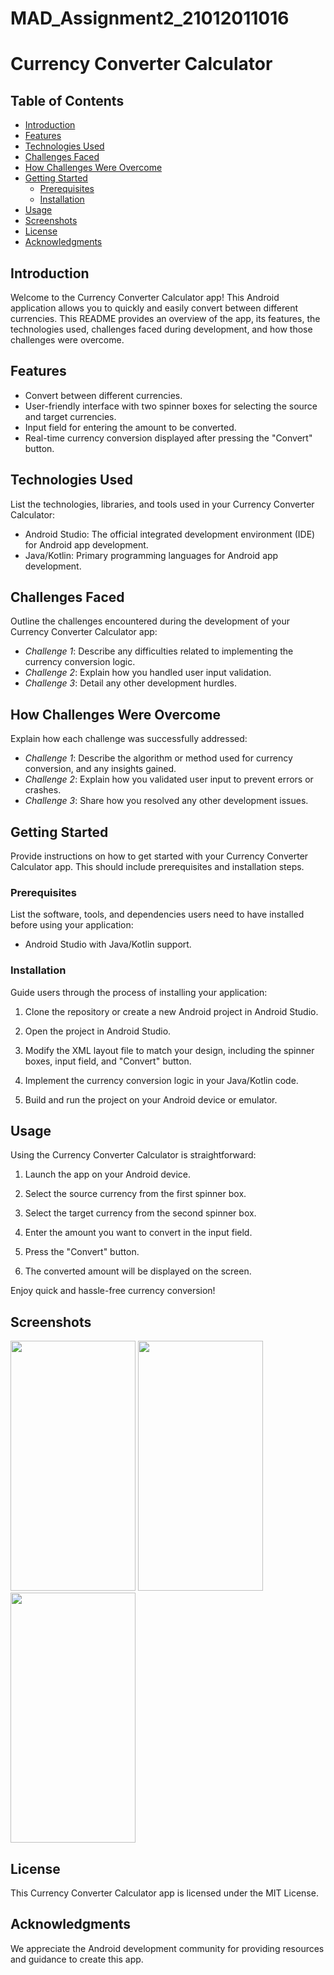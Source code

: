 # MAD_Assignment2_21012011016
# Currency Converter Calculator
## Table of Contents

- [Introduction](#introduction)
- [Features](#features)
- [Technologies Used](#technologies-used)
- [Challenges Faced](#challenges-faced)
- [How Challenges Were Overcome](#how-challenges-were-overcome)
- [Getting Started](#getting-started)
  - [Prerequisites](#prerequisites)
  - [Installation](#installation)
- [Usage](#usage)
- [Screenshots](#screenshots)
- [License](#license)
- [Acknowledgments](#acknowledgments)

## Introduction

Welcome to the Currency Converter Calculator app! This Android application allows you to quickly and easily convert between different currencies. This README provides an overview of the app, its features, the technologies used, challenges faced during development, and how those challenges were overcome.

## Features

- Convert between different currencies.
- User-friendly interface with two spinner boxes for selecting the source and target currencies.
- Input field for entering the amount to be converted.
- Real-time currency conversion displayed after pressing the "Convert" button.

## Technologies Used

List the technologies, libraries, and tools used in your Currency Converter Calculator:

- Android Studio: The official integrated development environment (IDE) for Android app development.
- Java/Kotlin: Primary programming languages for Android app development.

## Challenges Faced

Outline the challenges encountered during the development of your Currency Converter Calculator app:

- *Challenge 1*: Describe any difficulties related to implementing the currency conversion logic.
- *Challenge 2*: Explain how you handled user input validation.
- *Challenge 3*: Detail any other development hurdles.

## How Challenges Were Overcome

Explain how each challenge was successfully addressed:

- *Challenge 1*: Describe the algorithm or method used for currency conversion, and any insights gained.
- *Challenge 2*: Explain how you validated user input to prevent errors or crashes.
- *Challenge 3*: Share how you resolved any other development issues.

## Getting Started

Provide instructions on how to get started with your Currency Converter Calculator app. This should include prerequisites and installation steps.

### Prerequisites

List the software, tools, and dependencies users need to have installed before using your application:

- Android Studio with Java/Kotlin support.

### Installation

Guide users through the process of installing your application:

1. Clone the repository or create a new Android project in Android Studio.

2. Open the project in Android Studio.

3. Modify the XML layout file to match your design, including the spinner boxes, input field, and "Convert" button.

4. Implement the currency conversion logic in your Java/Kotlin code.

5. Build and run the project on your Android device or emulator.

## Usage

Using the Currency Converter Calculator is straightforward:

1. Launch the app on your Android device.

2. Select the source currency from the first spinner box.

3. Select the target currency from the second spinner box.

4. Enter the amount you want to convert in the input field.

5. Press the "Convert" button.

6. The converted amount will be displayed on the screen.

Enjoy quick and hassle-free currency conversion!

## Screenshots

<img src="https://github.com/Darjikrish/MAD_Assignment2_21012011016/assets/98751081/7af3de4f-ce89-479f-b32d-2bd4cf16414f" data-canonical-src="https://gyazo.com/eb5c5741b6a9a16c692170a41a49c858.png" width="200" height="400" />
<img src="https://github.com/Darjikrish/MAD_Assignment2_21012011016/assets/98751081/9c605b5f-adaf-4ca7-99cf-297bfbcae0e2
" data-canonical-src="https://gyazo.com/eb5c5741b6a9a16c692170a41a49c858.png" width="200" height="400" />
<img src="https://github.com/Darjikrish/MAD_Assignment2_21012011016/assets/98751081/01483c7f-d5ac-44e0-9ec0-966fec94aee7" data-canonical-src="https://gyazo.com/eb5c5741b6a9a16c692170a41a49c858.png" width="200" height="400" />

## License

This Currency Converter Calculator app is licensed under the MIT License.

## Acknowledgments

We appreciate the Android development community for providing resources and guidance to create this app.

